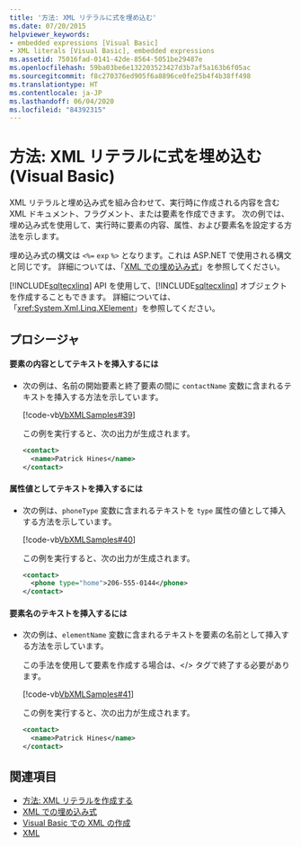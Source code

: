 ```yaml
---
title: '方法: XML リテラルに式を埋め込む'
ms.date: 07/20/2015
helpviewer_keywords:
- embedded expressions [Visual Basic]
- XML literals [Visual Basic], embedded expressions
ms.assetid: 75016fad-0141-42de-8564-5051be29487e
ms.openlocfilehash: 59ba03be6e132203523427d3b7af5a163b6f05ac
ms.sourcegitcommit: f8c270376ed905f6a8896ce0fe25b4f4b38ff498
ms.translationtype: HT
ms.contentlocale: ja-JP
ms.lasthandoff: 06/04/2020
ms.locfileid: "84392315"
---
```

# <a name="how-to-embed-expressions-in-xml-literals-visual-basic"></a>方法: XML リテラルに式を埋め込む (Visual Basic)
XML リテラルと埋め込み式を組み合わせて、実行時に作成される内容を含む XML ドキュメント、フラグメント、または要素を作成できます。 次の例では、埋め込み式を使用して、実行時に要素の内容、属性、および要素名を設定する方法を示します。  
  
 埋め込み式の構文は `<%=` `exp` `%>` となります。これは ASP.NET で使用される構文と同じです。 詳細については、「[XML での埋め込み式](embedded-expressions-in-xml.md)」を参照してください。  
  
 [!INCLUDE[sqltecxlinq](~/includes/sqltecxlinq-md.md)] API を使用して、[!INCLUDE[sqltecxlinq](~/includes/sqltecxlinq-md.md)] オブジェクトを作成することもできます。 詳細については、「<xref:System.Xml.Linq.XElement>」を参照してください。  
  
## <a name="procedures"></a>プロシージャ  
  
#### <a name="to-insert-text-as-element-content"></a>要素の内容としてテキストを挿入するには  
  
- 次の例は、名前の開始要素と終了要素の間に `contactName` 変数に含まれるテキストを挿入する方法を示しています。  
  
     [!code-vb[VbXMLSamples#39](~/samples/snippets/visualbasic/VS_Snippets_VBCSharp/VbXMLSamples/VB/XMLSamples14.vb#39)]  
  
     この例を実行すると、次の出力が生成されます。  
  
    ```xml  
    <contact>  
      <name>Patrick Hines</name>  
    </contact>  
    ```  
  
#### <a name="to-insert-text-as-an-attribute-value"></a>属性値としてテキストを挿入するには  
  
- 次の例は、`phoneType` 変数に含まれるテキストを `type` 属性の値として挿入する方法を示しています。  
  
     [!code-vb[VbXMLSamples#40](~/samples/snippets/visualbasic/VS_Snippets_VBCSharp/VbXMLSamples/VB/XMLSamples14.vb#40)]  
  
     この例を実行すると、次の出力が生成されます。  
  
    ```xml  
    <contact>  
      <phone type="home">206-555-0144</phone>  
    </contact>  
    ```  
  
#### <a name="to-insert-text-for-an-element-name"></a>要素名のテキストを挿入するには  
  
- 次の例は、`elementName` 変数に含まれるテキストを要素の名前として挿入する方法を示しています。  
  
     この手法を使用して要素を作成する場合は、\</> タグで終了する必要があります。  
  
     [!code-vb[VbXMLSamples#41](~/samples/snippets/visualbasic/VS_Snippets_VBCSharp/VbXMLSamples/VB/XMLSamples14.vb#41)]  
  
     この例を実行すると、次の出力が生成されます。  
  
    ```xml  
    <contact>  
      <name>Patrick Hines</name>  
    </contact>  
    ```  
  
## <a name="see-also"></a>関連項目

- [方法: XML リテラルを作成する](how-to-create-xml-literals.md)
- [XML での埋め込み式](embedded-expressions-in-xml.md)
- [Visual Basic での XML の作成](creating-xml.md)
- [XML](index.md)
